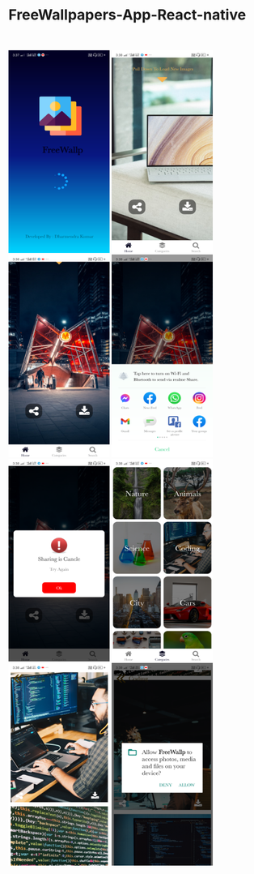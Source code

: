 # FreeWallpapers-App-React-native

<br><br>
<img src="Images/1.png" width="200" height="400">
<img src="Images/2.png" width="200" height="400">
<img src="Images/3.png" width="200" height="400">
<img src="Images/4.png" width="200" height="400">
<img src="Images/5.png" width="200" height="400">
<img src="Images/6.png" width="200" height="400">
<img src="Images/7.png" width="200" height="400">
<img src="Images/8.png" width="200" height="400">
